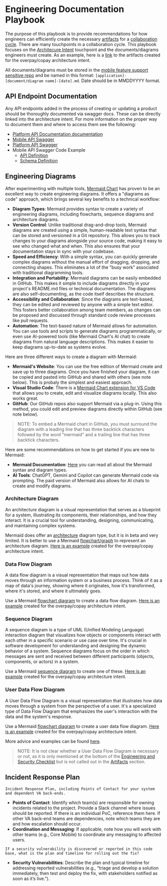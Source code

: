 # Engineering Documentation Playbook

The purpose of this playbook is to provide recommendations for how engineers can efficiently create the necessary [artifacts](https://github.com/department-of-veterans-affairs/va.gov-team-sensitive/blob/master/platform/engineering/collaboration-cycle/architecture-intent/checklist/eng-sec-checklist.md#artifacts) for a [collaboration cycle](https://depo-platform-documentation.scrollhelp.site/collaboration-cycle/overview). There are many touchpoints in a collaboration cycle. This playbook focuses on the [Architecure Intent](https://depo-platform-documentation.scrollhelp.site/collaboration-cycle/architecture-intent) touchpoint and the documents/diagrams engineers must create. As an example, here is a [link](https://github.com/department-of-veterans-affairs/va.gov-team-sensitive/blob/master/platform/engineering/collaboration-cycle/architecture-intent/checklist/mfsimh-mobile-overpay-copay-08082025.md#artifacts) to the artifacts created for the overpay/copay architecture intent.

All documents/diagrams must be stored in the [mobile feature support sensitive repo](https://github.com/department-of-veterans-affairs/va.gov-team-sensitive/tree/master/platform/engineering/collaboration-cycle/architecture-intent/diagrams/mobile-feature-support) and be named in this format: `[application]-[document/diagram name]-[date].md`. Date should be in MMDDYYYY format.

## API Endpoint Documentation

Any API endpoints added in the process of creating or updating a product should be thoroughly documented via swagger docs. These can be directly linked into the architecture intent. For more information on the proper way to document them and where to access them see the following:
- [Platform API Documentation documentation](https://depo-platform-documentation.scrollhelp.site/developer-docs/documentation)
- [Mobile API Swagger](https://department-of-veterans-affairs.github.io/va-mobile-app/api/)
- [Platform API Swagger](https://department-of-veterans-affairs.github.io/va-digital-services-platform-docs/api-reference/)
- Mobile API Swagger Code Example
  - [API Definition](https://github.com/department-of-veterans-affairs/vets-api/blob/master/modules/mobile/docs/openapi.json#L4962)
  - [Schema Definition](https://github.com/department-of-veterans-affairs/vets-api/blob/master/modules/mobile/docs/schemas/MedicalCopay.yml)

## Engineering Diagrams

After experimenting with multiple tools, [Mermaid Chart](https://www.mermaidchart.com/) has proven to be an excellent way to create engineering diagrams. It offers a "diagrams as code" approach, which brings several key benefits to a technical workflow:

- **Diagram Types**: Mermaid provides syntax to create a variety of engineering diagrams, including flowcharts, sequence diagrams and architecture diagrams.
- **Version Control**: Unlike traditional drag-and-drop tools, Mermaid diagrams are created using a simple, human-readable text syntax that can be stored and versioned in a Git repository. This allows you to track changes to your diagrams alongside your source code, making it easy to see who changed what and when. This also ensures that your documentation stays in sync with your codebase.
- **Speed and Efficiency**: With a simple syntax, you can quickly generate complex diagrams without the manual effort of dragging, dropping, and connecting shapes. This eliminates a lot of the "busy work" associated with traditional diagramming tools.
- **Integration and Portability**: Mermaid diagrams can be easily embedded in GitHub. This makes it simple to include diagrams directly in your project's README.md files or technical documentation. The diagrams are also self-documenting, as the code itself describes the structure.
- **Accessibility and Collaboration**: Since the diagrams are text-based, they can be edited and reviewed by anyone with a simple text editor. This fosters better collaboration among team members, as changes can be proposed and discussed through standard code review processes like pull requests.
- **Automation**: The text-based nature of Mermaid allows for automation. You can use tools and scripts to generate diagrams programmatically, or even use AI-powered tools (like Mermaid Chart's AI chat) to create diagrams from natural language descriptions. This makes it easier to keep diagrams up-to-date as systems evolve.

Here are three different ways to create a diagram with Mermaid:

- **Mermaid's Website**: You can use the free edition of Mermaid create and save up to three diagrams. Once you have finished your diagram, it can be copied and pasted into GitHub and shared with others (see note below). This is probaly the simplest and easiest approach.
- **Visual Studio Code**: There is a [Mermaid Chart extension for VS Code](https://marketplace.visualstudio.com/items?itemName=MermaidChart.vscode-mermaid-chart) that allows you to create, edit and visualize diagrams locally. This also works great.
- **GitHub**: Our GitHub repos also support Mermaid via a plug-in. Using this method, you could edit and preview diagrams directly within GitHub (see note below).

> NOTE: To embed a Mermaid chart in GitHub, you must surround the diagram with a leading line that has three backtick characters followed by the word "mermaid" and a trailing line that has three backtick characters.

Here are some recommendations on how to get started if you are new to Mermaid:

- **Mermaid Documentation**: [Here](https://docs.mermaidchart.com/mermaid-oss/intro/index.html) you can read all about the Mermaid syntax and diagram types.
- **AI Tools**: ChatGPT, Gemini and Copilot can generate Mermaid code via prompting. The paid version of Mermaid also allows for AI chats to create and modify diagrams.

### Architecture Diagram

An architecture diagram is a visual representation that serves as a blueprint for a system, illustrating its components, their relationships, and how they interact. It is a crucial tool for understanding, designing, communicating, and maintaining complex systems.

Mermaid does offer an [architecture](https://docs.mermaidchart.com/mermaid-oss/syntax/architecture.html) diagram type, but it is in beta and very limited. It is better to use a Mermaid [flowchart/graph](https://docs.mermaidchart.com/mermaid-oss/syntax/flowchart.html) to represent an architecture diagram. [Here is an example](https://github.com/department-of-veterans-affairs/va.gov-team-sensitive/blob/master/platform/engineering/collaboration-cycle/architecture-intent/diagrams/mobile-feature-support/overpayments-copays-architecture-diagram-20250806.md) created for the overpay/copay architecture intent.

### Data Flow Diagram

A data flow diagram is a visual representation that maps out how data moves through an information system or a business process. Think of it as a map of data's journey, showing where it originates, how it's transformed, where it's stored, and where it ultimately goes.

Use a Mermaid [flowchart diagram](https://docs.mermaidchart.com/mermaid-oss/syntax/flowchart.html) to create a data flow diagram. [Here is an example](https://github.com/department-of-veterans-affairs/va.gov-team-sensitive/blob/master/platform/engineering/collaboration-cycle/architecture-intent/diagrams/mobile-feature-support/overpayments-copays-data-flow-diagram-20250808.md) created for the overpay/copay architecture intent.

### Sequence Diagram

A sequence diagram is a type of UML (Unified Modeling Language) interaction diagram that visualizes how objects or components interact with each other in a specific scenario or use case over time. It's crucial in software development for understanding and designing the dynamic behavior of a system. Sequence diagrams focus on the order in which messages are sent and received between different participants (objects, components, or actors) in a system.

Use a Mermaid [sequence diagram](https://docs.mermaidchart.com/mermaid-oss/syntax/sequenceDiagram.html) to create one of these. [Here is an example](https://github.com/department-of-veterans-affairs/va.gov-team-sensitive/blob/master/platform/engineering/collaboration-cycle/architecture-intent/diagrams/mobile-feature-support/overpayments-copays-sequence-diagram-20250808.md) created for the overpay/copay architecture intent.

### User Data Flow Diagram

A User Data Flow Diagram is a visual representation that illustrates how data moves through a system from the perspective of a user. It's a specialized type of Data Flow Diagram that emphasizes the user's interaction with the data and the system's response.

Use a Mermaid [flowchart diagram](https://docs.mermaidchart.com/mermaid-oss/syntax/flowchart.html) to create a user data flow diagram. [Here is an example](https://github.com/department-of-veterans-affairs/va.gov-team-sensitive/blob/master/platform/engineering/collaboration-cycle/architecture-intent/diagrams/mobile-feature-support/overpayments-copays-user-data-flow-20250729.md) created for the overpay/copay architecture intent.

More advice and examples can be found [here](https://github.com/department-of-veterans-affairs/va.gov-team-sensitive/blob/master/platform/practices/zero-silent-failures/how-to-create-a-user-data-flow-diagram.md).

> NOTE: It is not clear whether a User Data Flow Diagram is necessary or not, as it is only mentioned at the bottom of the [Engineering and Security Checklist](https://github.com/department-of-veterans-affairs/va.gov-team-sensitive/blob/master/platform/engineering/collaboration-cycle/architecture-intent/checklist/eng-sec-checklist.md#where-to-put-this-checklist-and-what-to-name-it) but is not called out in the [Artifacts](https://github.com/department-of-veterans-affairs/va.gov-team-sensitive/blob/master/platform/engineering/collaboration-cycle/architecture-intent/checklist/eng-sec-checklist.md#artifacts) section.

## Incident Response Plan

```Incident Response Plan, including Points of Contact for your system and dependent VA back-ends.```
- **Points of Contact**: Identify which team(s) are responsible for owning incidents related to the project. Provide a Slack channel where issues should be reported. If there is an individual PoC, reference them here. If other VA back-end teams are dependencies, note which teams they are and how escalation should occur.
- **Coordination and Messaging**: If applicable, note how you will work with other teams (e.g., Core Mobile) to coordinate any messaging to affected users.
  
```If a security vulnerability is discovered or reported in this code base, what is the plan and timeline for rolling out the fix?```
- **Security Vulnerabilities**: Describe the plan and typical timeline for addressing reported vulnerabilities (e.g., “triage and develop a solution immediately, then test and deploy the fix, with stakeholders notified as soon as it’s live.”).
